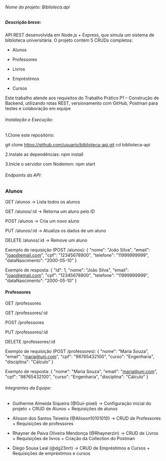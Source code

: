 ###### Nome do projeto: Biblioteca.api


##### Descrição breve:
API REST desenvolvida em Node.js + Express, que simula um sistema de biblioteca universitária.
O projeto contém 5 CRUDs completos:

- Alunos

- Professores

- Livros

- Empréstimos

- Cursos

Este trabalho atende aos requisitos do Trabalho Prático P1 – Construção de Backend, utilizando rotas REST, versionamento com GitHub, Postman para testes e colaboração em equipe

###### Instalação e Execução:

1.Clone este repositório:

git clone https://github.com/usuario/biblioteca-api.git
cd biblioteca-api

2.Instale as dependências:
npm install

3.Inicie o servidor com Nodemon:
npm start


###### Endpoints da API:
### Alunos

GET /alunos → Lista todos os alunos

GET /alunos/:id → Retorna um aluno pelo ID

POST /alunos → Cria um novo aluno

PUT /alunos/:id → Atualiza os dados de um aluno

DELETE /alunos/:id → Remove um aluno

Exemplo de requisição (POST /alunos):
{
  "nome": "João Silva",
  "email": "joao@email.com",
  "cpf": "12345678900",
  "telefone": "11999999999",
  "dataNascimento": "2000-05-10"
}

Exemplo de resposta:
{
  "id": 1,
  "nome": "João Silva",
  "email": "joao@email.com",
  "cpf": "12345678900",
  "telefone": "11999999999",
  "dataNascimento": "2000-05-10"
}

#### Professores
GET /professores

GET /professores/:id

POST /professores

PUT /professores/:id

DELETE /professores/:id

Exemplo de requisição (POST /professores):
{
  "nome": "Maria Souza",
  "email": "maria@uni.com",
  "cpf": "98765432100",
  "curso": "Engenharia",
  "disciplina": "Cálculo"
}

Exemplo de resposta:
{
  "nome": "Maria Souza",
  "email": "maria@uni.com",
  "cpf": "98765432100",
  "curso": "Engenharia",
  "disciplina": "Cálculo"
}



###### Integrantes da Equipe:
- Guilherme Almeida Siqueira (@Guii-pixel) → Configuração inicial do projeto + CRUD de Alunos + Requisições de alunos

- Alisson dos Santos Teixeira (@Alisson10101010) → CRUD de Professores + Requisições de professores

- Rhayner de Paiva Oliveira Mendonça (@Rhaynerzin) → CRUD de Livros + Requisições de livros + Criação da Collection do Postman

- Diego Sousa Leal (@dg23nrt) → CRUD de Empréstimos e Cursos + Requisições de empréstimos e cursos